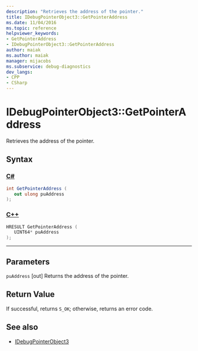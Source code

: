 ```yaml
---
description: "Retrieves the address of the pointer."
title: IDebugPointerObject3::GetPointerAddress
ms.date: 11/04/2016
ms.topic: reference
helpviewer_keywords:
- GetPointerAddress
- IDebugPointerObject3::GetPointerAddress
author: maiak
ms.author: maiak
manager: mijacobs
ms.subservice: debug-diagnostics
dev_langs:
- CPP
- CSharp
---
```

# IDebugPointerObject3::GetPointerAddress

Retrieves the address of the pointer.

## Syntax

### [C#](#tab/csharp)
```csharp
int GetPointerAddress (
   out ulong puAddress
);
```
### [C++](#tab/cpp)
```cpp
HRESULT GetPointerAddress (
   UINT64* puAddress
);
```
---

## Parameters
`puAddress`
[out] Returns the address of the pointer.

## Return Value
 If successful, returns `S_OK`; otherwise, returns an error code.

## See also
- [IDebugPointerObject3](../../../extensibility/debugger/reference/idebugpointerobject3.md)
